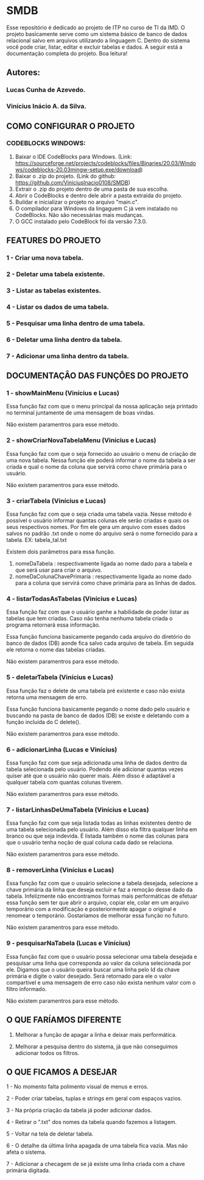# SMDB

Esse repositório é dedicado ao projeto de ITP no curso de TI da IMD. O projeto basicamente serve como um sistema básico de banco de dados relacional salvo em arquivos utilizando a linguagem C. Dentro do sistema você pode criar, listar, editar e excluir tabelas e dados. A seguir está a documentação completa do projeto. Boa leitura!

## Autores:

### Lucas Cunha de Azevedo.

### Vinícius Inácio A. da Silva.

## COMO CONFIGURAR O PROJETO

### CODEBLOCKS WINDOWS:

1. Baixar o IDE CodeBlocks para Windows. (Link: https://sourceforge.net/projects/codeblocks/files/Binaries/20.03/Windows/codeblocks-20.03mingw-setup.exe/download)
2. Baixar o .zip do projeto. (Link do github: https://github.com/ViniciusInacio0108/SMDB)
3. Extrair o .zip do projeto dentro de uma pasta de sua escolha.
4. Abrir o CodeBlocks e dentro dele abrir a pasta extraída do projeto.
5. Buildar e inicializar o projeto no arquivo "main.c".
6. O compilador para Windows da lingaguem C já vem instalado no CodeBlocks. Não são necessárias mais mudanças.
7. O GCC instalado pelo CodeBlock foi da versão 7.3.0.

## FEATURES DO PROJETO

### 1 - Criar uma nova tabela.

### 2 - Deletar uma tabela existente.

### 3 - Listar as tabelas existentes.

### 4 - Listar os dados de uma tabela.

### 5 - Pesquisar uma linha dentro de uma tabela.

### 6 - Deletar uma linha dentro da tabela.

### 7 - Adicionar uma linha dentro da tabela.

## DOCUMENTAÇÂO DAS FUNÇÔES DO PROJETO

### 1 - showMainMenu (Vinícius e Lucas)

Essa função faz com que o menu principal da nossa aplicação seja printado no terminal juntamente de uma mensagem de boas vindas.

Não existem paramentros para esse método.

### 2 - showCriarNovaTabelaMenu (Vinícius e Lucas)

Essa função faz com que o seja fornecido ao usuário o menu de criação de uma nova tabela. Nessa função ele poderá informar o nome da tabela a ser criada e qual o nome da coluna que servirá como chave primária para o usuário.

Não existem paramentros para esse método.

### 3 - criarTabela (Vinícius e Lucas)

Essa função faz com que o seja criada uma tabela vazia. Nesse método é possível o usuário informar quantas colunas ele serão criadas e quais os seus respectivos nomes. Por fim ele gera um arquivo com esses dados salvos no padrão .txt onde o nome do arquivo será o nome fornecido para a tabela. EX: tabela_tal.txt

Existem dois parâmetros para essa função.

1. nomeDaTabela : respectivamente ligada ao nome dado para a tabela e que será usar para criar o arquivo.
2. nomeDaColunaChavePrimaria : respectivamente ligada ao nome dado para a coluna que servirá como chave primária para as linhas de dados.

### 4 - listarTodasAsTabelas (Vinícius e Lucas)

Essa função faz com que o usuário ganhe a habilidade de poder listar as tabelas que tem criadas. Caso não tenha nenhuma tabela criada o programa retornará essa informação.

Essa função funciona basicamente pegando cada arquivo do diretório do banco de dados (DB) aonde fica salvo cada arquivo de tabela. Em seguida ele retorna o nome das tabelas criadas.

Não existem paramentros para esse método.

### 5 - deletarTabela (Vinícius e Lucas)

Essa função faz o delete de uma tabela pré existente e caso não exista retorna uma mensagem de erro.

Essa função funciona basicamente pegando o nome dado pelo usuário e buscando na pasta de banco de dados (DB) se existe e deletando com a função incluída do C delete().

Não existem paramentros para esse método.

### 6 - adicionarLinha (Lucas e Vinícius)

Essa função faz com que seja adicionada uma linha de dados dentro da tabela selecionada pelo usuário. Podendo ele adicionar quantas vezes quiser até que o usuário não querer mais. Além disso é adaptável a qualquer tabela com quantas colunas tiverem.

Não existem paramentros para esse método.

### 7 - listarLinhasDeUmaTabela (Vinícius e Lucas)

Essa função faz com que seja listada todas as linhas existentes dentro de uma tabela selecionada pelo usuário. Além disso ela filtra qualquer linha em branco ou que seja indevida. É listada também o nome das colunas para que o usuário tenha noção de qual coluna cada dado se relaciona.

Não existem paramentros para esse método.

### 8 - removerLinha (Vinícius e Lucas)

Essa função faz com que o usuário selecione a tabela desejada, selecione a chave primária da linha que deseja excluir e faz a remoção desse dado da tabela. Infelizmente não encontramos formas mais performáticas de efetuar essa função sem ter que abrir o arquivo, copiar ele, colar em um arquivo temporário com a modificação e posteriormente apagar o original e renomear o temporário. Gostariamos de melhorar essa função no futuro.

Não existem paramentros para esse método.

### 9 - pesquisarNaTabela (Lucas e Vinícius)

Essa função faz com que o usuário possa selecionar uma tabela desejada e pesquisar uma linha que corresponda ao valor da coluna selecionada por ele. Digamos que o usuário queira buscar uma linha pelo Id da chave primária e digite o valor desejado. Será retornado para ele o valor compartível e uma mensagem de erro caso não exista nenhum valor com o filtro informado.

Não existem paramentros para esse método.

## O QUE FARÍAMOS DIFERENTE

1. Melhorar a função de apagar a linha e deixar mais performática.

2. Melhorar a pesquisa dentro do sistema, já que não conseguimos adicionar todos os filtros.

## O QUE FICAMOS A DESEJAR

1 - No momento falta polimento visual de menus e erros.

2 - Poder criar tabelas, tuplas e strings em geral com espaços vazios.

3 - Na própria criação da tabela já poder adicionar dados.

4 - Retirar o ".txt" dos nomes da tabela quando fazemos a listagem.

5 - Voltar na tela de deletar tabela.

6 - O detalhe da última linha apagada de uma tabela fica vazia. Mas não afeta o sistema.

7 - Adicionar a checagem de se já existe uma linha criada com a chave primária digitada.
